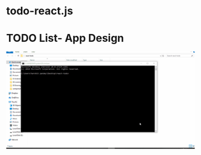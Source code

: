 # todo-react.js
# TODO List- App Design #
![alt todogif](https://github.com/harshittpandey/todo-react.js/blob/master/todo.gif)
